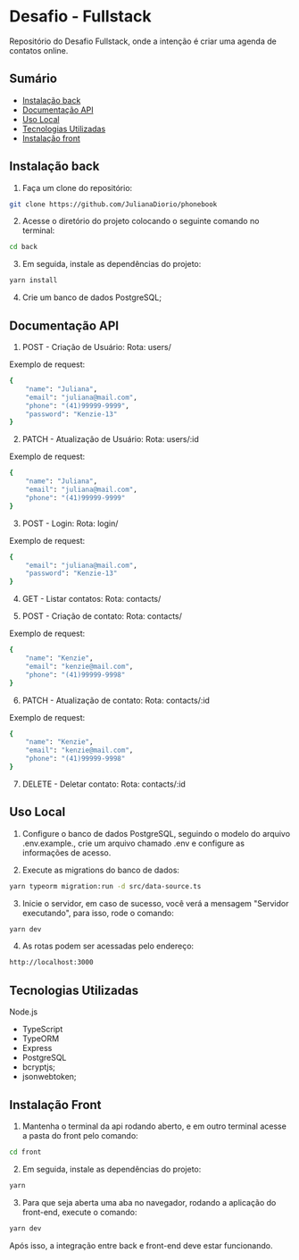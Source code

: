 # Desafio - Fullstack

Repositório do Desafio Fullstack, onde a intenção é criar uma agenda de contatos online.

## Sumário

- [Instalação back](#instalação)
- [Documentação API](#documentação-api)
- [Uso Local](#uso-local)
- [Tecnologias Utilizadas](#tecnologias-utilizadas)
- [Instalação front](#instalação-front)

## Instalação back

1. Faça um clone do repositório:

```bash
git clone https://github.com/JulianaDiorio/phonebook
```

2. Acesse o diretório do projeto colocando o seguinte comando no terminal:

```bash
cd back
```

3. Em seguida, instale as dependências do projeto:

```bash
yarn install
```

4. Crie um banco de dados PostgreSQL;

## Documentação API

1. POST - Criação de Usuário:
   Rota: users/

Exemplo de request:

```bash
{
    "name": "Juliana",
    "email": "juliana@mail.com",
	"phone": "(41)99999-9999",
    "password": "Kenzie-13"
}
```

2. PATCH - Atualização de Usuário:
   Rota: users/:id

Exemplo de request:

```bash
{
    "name": "Juliana",
    "email": "juliana@mail.com",
	"phone": "(41)99999-9999"
}
```

3. POST - Login:
   Rota: login/

Exemplo de request:

```bash
{
    "email": "juliana@mail.com",
    "password": "Kenzie-13"
}
```

4. GET - Listar contatos:
   Rota: contacts/

5. POST - Criação de contato:
   Rota: contacts/

Exemplo de request:

```bash
{
    "name": "Kenzie",
    "email": "kenzie@mail.com",
	"phone": "(41)99999-9998"
}
```

6. PATCH - Atualização de contato:
   Rota: contacts/:id

Exemplo de request:

```bash
{
    "name": "Kenzie",
    "email": "kenzie@mail.com",
	"phone": "(41)99999-9998"
}
```

7. DELETE - Deletar contato:
   Rota: contacts/:id

## Uso Local

1. Configure o banco de dados PostgreSQL, seguindo o modelo do arquivo .env.example., crie um arquivo chamado .env e configure as informações de acesso.

2. Execute as migrations do banco de dados:

```bash
yarn typeorm migration:run -d src/data-source.ts
```

3. Inicie o servidor, em caso de sucesso, você verá a mensagem "Servidor executando", para isso, rode o comando:

```bash
yarn dev
```

4. As rotas podem ser acessadas pelo endereço:

```bash
http://localhost:3000
```

## Tecnologias Utilizadas

Node.js

- TypeScript
- TypeORM
- Express
- PostgreSQL
- bcryptjs;
- jsonwebtoken;

## Instalação Front

1. Mantenha o terminal da api rodando aberto, e em outro terminal acesse a pasta do front pelo comando:

```bash
cd front
```

2. Em seguida, instale as dependências do projeto:

```bash
yarn
```

3. Para que seja aberta uma aba no navegador, rodando a aplicação do front-end, execute o comando:

```bash
yarn dev
```

Após isso, a integração entre back e front-end deve estar funcionando.
